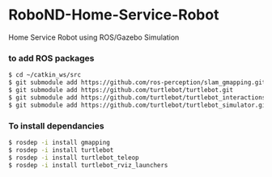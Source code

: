 # RoboND-Home-Service-Robot
Home Service Robot using ROS/Gazebo Simulation


### to add ROS packages

```bash
$ cd ~/catkin_ws/src
$ git submodule add https://github.com/ros-perception/slam_gmapping.git
$ git submodule add https://github.com/turtlebot/turtlebot.git
$ git submodule add https://github.com/turtlebot/turtlebot_interactions.git
$ git submodule add https://github.com/turtlebot/turtlebot_simulator.git
```

### To install dependancies
```bash
$ rosdep -i install gmapping
$ rosdep -i install turtlebot
$ rosdep -i install turtlebot_teleop
$ rosdep -i install turtlebot_rviz_launchers
```
